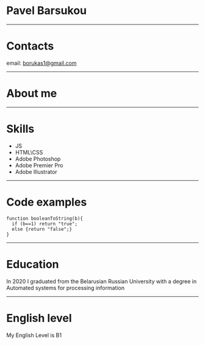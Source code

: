 # Pavel Barsukou
***
# Contacts
email: borukas1@gmail.com

***
# About me

***
# Skills
+ JS
+ HTML\CSS
+ Adobe Photoshop
+ Adobe Premier Pro
+ Adobe Illustrator

***
# Code examples
```
function booleanToString(b){
  if (b==1) return "true";
  else {return "false";}
}
```

***
# Education
In 2020 I graduated from the Belarusian Russian University with a degree in Automated systems for processing information

***
# English level
My English Level is B1
